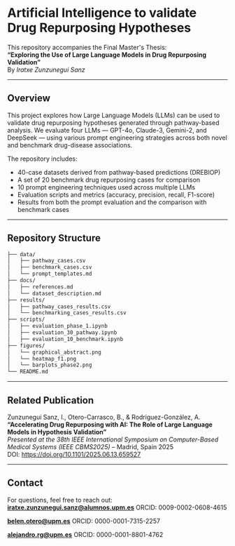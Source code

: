 
# Artificial Intelligence to validate Drug Repurposing Hypotheses

This repository accompanies the Final Master's Thesis:  
**“Exploring the Use of Large Language Models in Drug Repurposing Validation”**  
By *Iratxe Zunzunegui Sanz*

---

## Overview

This project explores how Large Language Models (LLMs) can be used to validate drug repurposing hypotheses generated through pathway-based analysis. We evaluate four LLMs — GPT-4o, Claude-3, Gemini-2, and DeepSeek — using various prompt engineering strategies across both novel and benchmark drug-disease associations.

The repository includes:

- 40-case datasets derived from pathway-based predictions (DREBIOP)
- A set of 20 benchmark drug repurposing cases for comparison
- 10 prompt engineering techniques used across multiple LLMs
- Evaluation scripts and metrics (accuracy, precision, recall, F1-score)
- Results from both the prompt evaluation and the comparison with benchmark cases


---

## Repository Structure

```bash
├── data/
│   ├── pathway_cases.csv
│   ├── benchmark_cases.csv
│   └── prompt_templates.md
├── docs/
│   ├── references.md
│   └── dataset_description.md
├── results/
│   ├── pathway_cases_results.csv
│   └── benchmarking_cases_results.csv
├── scripts/
│   ├── evaluation_phase_1.ipynb
│   ├── evaluation_30_pathway.ipynb
│   ├── evaluation_10_benchmark.ipynb
├── figures/
│   └── graphical_abstract.png
│   └── heatmap_f1.png
│   └── barplots_phase2.png
└── README.md
```
---

## Related Publication

Zunzunegui Sanz, I., Otero-Carrasco, B., & Rodríguez-González, A.  
**“Accelerating Drug Repurposing with AI: The Role of Large Language Models in Hypothesis Validation”**  
*Presented at the 38th IEEE International Symposium on Computer-Based Medical Systems (IEEE CBMS2025)* – Madrid, Spain 2025  
DOI: https://doi.org/10.1101/2025.06.13.659527

---

## Contact

For questions, feel free to reach out:  
**iratxe.zunzunegui.sanz@alumnos.upm.es** ORCID: 0009-0002-0608-4615

**belen.otero@upm.es**
ORCID: 0000-0001-7315-2257

**alejandro.rg@upm.es**
ORCID: 0000-0001-8801-4762
